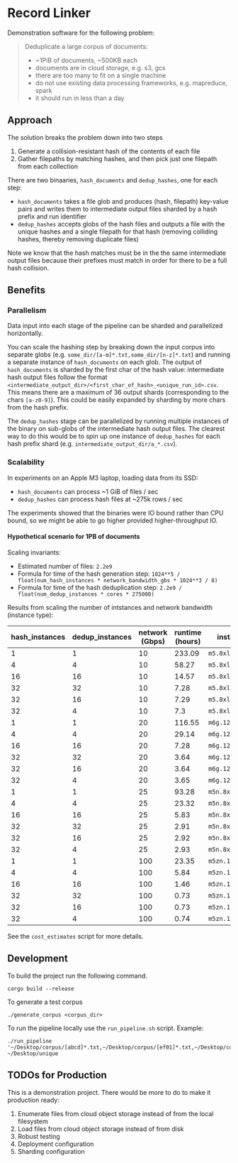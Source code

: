 # Record Linker

Demonstration software for the following problem:

> Deduplicate a large corpus of documents:
> - ~1PiB of documents, ~500KB each
> - documents are in cloud storage, e.g. s3, gcs
> - there are too many to fit on a single machine
> - do not use existing data processing frameworks, e.g. mapreduce, spark
> - it should run in less than a day

## Approach

The solution breaks the problem down into two steps

1. Generate a collision-resistant hash of the contents of each file
2. Gather filepaths by matching hashes, and then pick just one filepath from each collection

There are two binaaries, `hash_documents` and `dedup_hashes`, one for each step:

* `hash_documents` takes a file glob and produces (hash, filepath) key-value pairs and writes them to intermediate output files sharded by a hash prefix and run identifier
* `dedup_hashes` accepts globs of the hash files and outputs a file with the unique hashes and a single filepath for that hash (removing colliding hashes, thereby removing duplicate files)

Note we know that the hash matches must be in the the same intermediate output files because their prefixes must match in order for there to be a full hash collision.

## Benefits

### Parallelism

Data input into each stage of the pipeline can be sharded and parallelized horizontally.

You can scale the hashing step by breaking down the input corpus into separate globs (e.g. `some_dir/[a-m]*.txt,some_dir/[n-z]*.txt`) and running a separate instance of `hash_documents` on each glob. The output of `hash_documents` is sharded by the first char of the hash value: intermediate hash output files follow the format `<intermediate_output_dir>/<first_char_of_hash>_<unique_run_id>.csv`. This means there are a maximum of 36 output shards (corresponding to the chars `[a-z0-9]`). This could be easily expanded by sharding by more chars from the hash prefix.

The `dedup_hashes` stage can be parallelized by running multiple instances of the binary on sub-globs of the intermediate hash output files. The clearest way to do this would be to spin up one instance of `dedup_hashes` for each hash prefix shard (e.g. `intermediate_output_dir/a_*.csv`).

### Scalability

In experiments on an Apple M3 laptop, loading data from its SSD:

- `hash_documents` can process ~1 GiB of files / sec
- `dedup_hashes` can process hash files at ~275k rows / sec

The experiments showed that the binaries were IO bound rather than CPU bound, so we might be able to go higher provided higher-throughput IO.

#### Hypothetical scenario for 1PB of documents

Scaling invariants:
- Estimated number of files: `2.2e9`
- Formula for time of the hash generation step: `1024**5 / float(num_hash_instances * network_bandwidth_gbs * 1024**3 / 8)`
- Formula for time of the hash deduplication step: `2.2e9 / float(num_dedup_instances * cores * 275000)`

Results from scaling the number of intstances and network bandwidth (instance type):

| hash_instances | dedup_instances | network (Gbps) | runtime (hours) | instance | cost |
|----------------|-----------------|----------------|-----------------|----------|------|
| 1 | 1 | 10 | 233.09 | `m5.8xlarge` | 358.95 |
| 4 | 4 | 10 | 58.27 | `m5.8xlarge` | 358.95 |
| 16 | 16 | 10 | 14.57 | `m5.8xlarge` | 358.95 |
| 32 | 32 | 10 | 7.28 | `m5.8xlarge` | 358.95 |
| 32 | 16 | 10 | 7.29 | `m5.8xlarge` | 358.95 |
| 32 | 4 | 10 | 7.3 | `m5.8xlarge` | 358.95 |
| 1 | 1 | 20 | 116.55 | `m6g.12xlarge` | 215.63 |
| 4 | 4 | 20 | 29.14 | `m6g.12xlarge` | 215.63 |
| 16 | 16 | 20 | 7.28 | `m6g.12xlarge` | 215.63 |
| 32 | 32 | 20 | 3.64 | `m6g.12xlarge` | 215.63 |
| 32 | 16 | 20 | 3.64 | `m6g.12xlarge` | 215.63 |
| 32 | 4 | 20 | 3.65 | `m6g.12xlarge` | 215.63 |
| 1 | 1 | 25 | 93.28 | `m5n.8xlarge` | 177.22 |
| 4 | 4 | 25 | 23.32 | `m5n.8xlarge` | 177.22 |
| 16 | 16 | 25 | 5.83 | `m5n.8xlarge` | 177.22 |
| 32 | 32 | 25 | 2.91 | `m5n.8xlarge` | 177.22 |
| 32 | 16 | 25 | 2.92 | `m5n.8xlarge` | 177.22 |
| 32 | 4 | 25 | 2.93 | `m5n.8xlarge` | 177.22 |
| 1 | 1 | 100 | 23.35 | `m5zn.12xlarge` | 92.46 |
| 4 | 4 | 100 | 5.84 | `m5zn.12xlarge` | 92.46 |
| 16 | 16 | 100 | 1.46 | `m5zn.12xlarge` | 92.46 |
| 32 | 32 | 100 | 0.73 | `m5zn.12xlarge` | 92.46 |
| 32 | 16 | 100 | 0.73 | `m5zn.12xlarge` | 92.46 |
| 32 | 4 | 100 | 0.74 | `m5zn.12xlarge` | 92.46 |

See the `cost_estimates` script for more details.

## Development

To build the project run the following command.

```
cargo build --release
```

To generate a test corpus

```
./generate_corpus <corpus_dir>
```

To run the pipeline locally use the `run_pipeline.sh` script. Example:

```
./run_pipeline '~/Desktop/corpus/[abcd]*.txt,~/Desktop/corpus/[ef01]*.txt,~/Desktop/corpus/[2345]*.txt,~/Desktop/corpus/[6789]*.txt' ~/Desktop/unique
```

## TODOs for Production

This is a demonstration project. There would be more to do to make it production ready:

1. Enumerate files from cloud object storage instead of from the local filesystem
1. Load files from cloud object storage instead of from disk
1. Robust testing
1. Deployment configuration
1. Sharding configuration